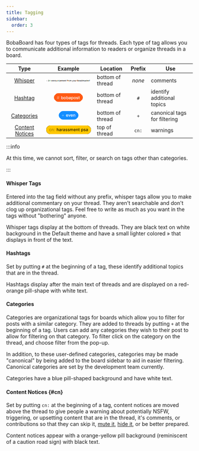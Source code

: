 ```yaml
---
title: Tagging
sidebar:
  order: 3
---
```


BobaBoard has four types of tags for threads. Each type of tag allows you to
communicate additional information to readers or organize threads in a board.

|           Type            |                                        Example                                         | Location         | Prefix | Use                          |
| :-----------------------: | :------------------------------------------------------------------------------------: | ---------------- | :----: | ---------------------------- |
| [Whisper](#whisper-tags)  | ![black text on a white background "» An announcement from your headmaster!"][whisper] | bottom of thread | _none_ | comments                     |
|   [Hashtag](#hashtags)    |           ![a red-orange pill tag with "# bobapost" in white text][hashtags]           | bottom of thread |  `#`   | identify additional topics   |
| [Categories](#categories) |               ![a blue pill tag with "+ even" in white text][categories]               | bottom of thread |  `+`   | canonical tags for filtering |
|  [Content Notices](#cn)   |        ![an orange-yellow pill tag with "cn: harassment psa" in dark text][cn]         | top of thread    | `cn:`  | warnings                     |

:::info

At this time, we cannot sort, filter, or search on tags other than categories.

:::

#### Whisper Tags

Entered into the tag field without any prefix, whisper tags allow you to make
additional commentary on your thread. They aren't searchable and don't clog up
organizational tags. Feel free to write as much as you want in the tags without
"bothering" anyone.

Whisper tags display at the bottom of threads. They are black text on white
background in the Default theme and have a small lighter colored » that displays
in front of the text.

#### Hashtags

Set by putting `#` at the beginning of a tag, these identify additional topics
that are in the thread.

Hashtags display after the main text of threads and are displayed on a
red-orange pill-shape with white text.

#### Categories

Categories are organizational tags for boards which allow you to filter for
posts with a similar category. They are added to threads by putting `+` at the
beginning of a tag. Users can add any categories they wish to their post to
allow for filtering on that category. To filter click on the category on the
thread, and choose filter from the pop-up.

In addition, to these user-defined categories, categories may be made
"canonical" by being added to the board sidebar to aid in easier filtering.
Canonical categories are set by the development team currently.

Categories have a blue pill-shaped background and have white text.

#### Content Notices {#cn}

Set by putting `cn:` at the beginning of a tag, content notices are moved above
the thread to give people a warning about potentially NSFW, triggering, or
upsetting content that are in the thread, it's comments, or contributions so
that they can skip it, [mute it](/docs/users/howto/threads#thread-menu),
[hide it](/docs/users/howto/threads#thread-menu), or be better prepared.

Content notices appear with a orange-yellow pill background (reminiscent of a
caution road sign) with black text.

[whisper]: ../../../../assets/img/userguide/tagging/whisper.png
[hashtags]: ../../../../assets/img/userguide/tagging/hashtags.png
[categories]: ../../../../assets/img/userguide/tagging/categories.png
[cn]: ../../../../assets/img/userguide/tagging/contentnotice.png
